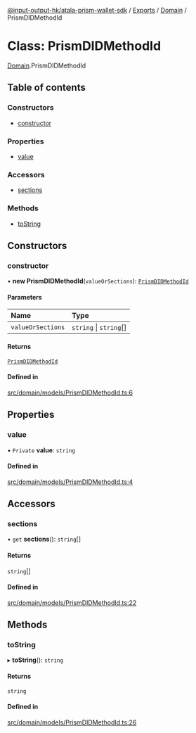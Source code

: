[@input-output-hk/atala-prism-wallet-sdk](../README.md) / [Exports](../modules.md) / [Domain](../modules/Domain.md) / PrismDIDMethodId

# Class: PrismDIDMethodId

[Domain](../modules/Domain.md).PrismDIDMethodId

## Table of contents

### Constructors

- [constructor](Domain.PrismDIDMethodId.md#constructor)

### Properties

- [value](Domain.PrismDIDMethodId.md#value)

### Accessors

- [sections](Domain.PrismDIDMethodId.md#sections)

### Methods

- [toString](Domain.PrismDIDMethodId.md#tostring)

## Constructors

### constructor

• **new PrismDIDMethodId**(`valueOrSections`): [`PrismDIDMethodId`](Domain.PrismDIDMethodId.md)

#### Parameters

| Name | Type |
| :------ | :------ |
| `valueOrSections` | `string` \| `string`[] |

#### Returns

[`PrismDIDMethodId`](Domain.PrismDIDMethodId.md)

#### Defined in

[src/domain/models/PrismDIDMethodId.ts:6](https://github.com/input-output-hk/atala-prism-wallet-sdk-ts/blob/3f28060/src/domain/models/PrismDIDMethodId.ts#L6)

## Properties

### value

• `Private` **value**: `string`

#### Defined in

[src/domain/models/PrismDIDMethodId.ts:4](https://github.com/input-output-hk/atala-prism-wallet-sdk-ts/blob/3f28060/src/domain/models/PrismDIDMethodId.ts#L4)

## Accessors

### sections

• `get` **sections**(): `string`[]

#### Returns

`string`[]

#### Defined in

[src/domain/models/PrismDIDMethodId.ts:22](https://github.com/input-output-hk/atala-prism-wallet-sdk-ts/blob/3f28060/src/domain/models/PrismDIDMethodId.ts#L22)

## Methods

### toString

▸ **toString**(): `string`

#### Returns

`string`

#### Defined in

[src/domain/models/PrismDIDMethodId.ts:26](https://github.com/input-output-hk/atala-prism-wallet-sdk-ts/blob/3f28060/src/domain/models/PrismDIDMethodId.ts#L26)
